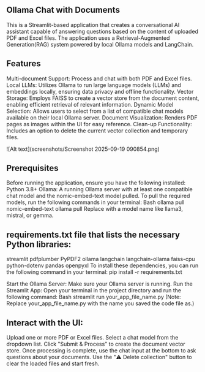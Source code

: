 Ollama Chat with Documents
-------------------------

This is a Streamlit-based application that creates a conversational AI assistant capable of answering questions 
based on the content of uploaded PDF and Excel files. The application uses a Retrieval-Augmented Generation(RAG) 
system powered by local Ollama models and LangChain.


Features
--------
Multi-document Support: Process and chat with both PDF and Excel files.
Local LLMs: Utilizes Ollama to run large language models (LLMs) and embeddings locally, ensuring data privacy and offline functionality.
Vector Storage: Employs FAISS to create a vector store from the document content, enabling efficient retrieval of relevant information.
Dynamic Model Selection: Allows users to select from a list of compatible chat models available on their local Ollama server.
Document Visualization: Renders PDF pages as images within the UI for easy reference.
Clean-up Functionality: Includes an option to delete the current vector collection and temporary files.

![Alt text](screenshots/Screenshot 2025-09-19 090854.png)

Prerequisites
--------------
Before running the application, ensure you have the following installed:
Python 3.8+
Ollama: A running Ollama server with at least one compatible chat model and the nomic-embed-text model pulled.
To pull the required models, run the following commands in your terminal:
Bash
ollama pull nomic-embed-text
ollama pull <your-chosen-model>
Replace <your-chosen-model> with a model name like llama3, mistral, or gemma.


requirements.txt file that lists the necessary Python libraries:
-------------------------------------------------------------
streamlit
pdfplumber
PyPDF2
ollama
langchain
langchain-ollama
faiss-cpu
python-dotenv
pandas
openpyxl
To install these dependencies, you can run the following command in your terminal:
pip install -r requirements.txt


Start the Ollama Server: Make sure your Ollama server is running.
Run the Streamlit App: Open your terminal in the project directory and run the following command:
Bash
streamlit run your_app_file_name.py
(Note: Replace your_app_file_name.py with the name you saved the code file as.)


Interact with the UI:
---------------------
Upload one or more PDF or Excel files.
Select a chat model from the dropdown list.
Click "Submit & Process" to create the document vector store.
Once processing is complete, use the chat input at the bottom to ask questions about your documents.
Use the "⚠️ Delete collection" button to clear the loaded files and start fresh.
